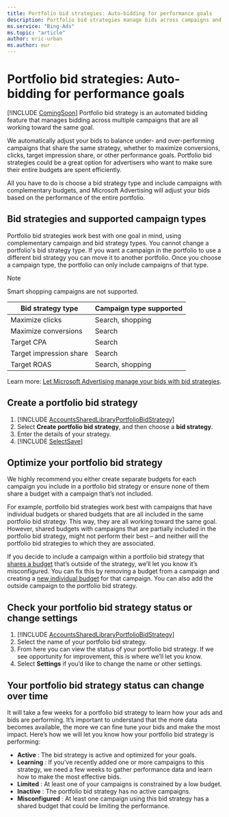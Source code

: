```yaml
---
title: Portfolio bid strategies: Auto-bidding for performance goals
description: Portfolio bid strategies manage bids across campaigns and adjust bids on your behalf.
ms.service: "Bing-Ads"
ms.topic: "article"
author: eric-urban
ms.author: eur
---
```


# Portfolio bid strategies: Auto-bidding for performance goals

[!INCLUDE [ComingSoon](./includes/ComingSoon.md)]
Portfolio bid strategy is an automated bidding feature that manages bidding across multiple campaigns that are all working toward the same goal.

We automatically adjust your bids to balance under- and over-performing campaigns that share the same strategy, whether to maximize conversions, clicks, target impression share, or other performance goals. Portfolio bid strategies could be a great option for advertisers who want to make sure their entire budgets are spent efficiently.

All you have to do is choose a bid strategy type and include campaigns with complementary budgets, and Microsoft Advertising will adjust your bids based on the performance of the entire portfolio.

## Bid strategies and supported campaign types

Portfolio bid strategies work best with one goal in mind, using complementary campaign and bid strategy types. You cannot change a portfolio's bid strategy type. If you want a campaign in the portfolio to use a different bid strategy you can move it to another portfolio. Once you choose a campaign type, the portfolio can only include campaigns of that type.

> [!NOTE]
> Smart shopping campaigns are not supported.

|Bid strategy type|Campaign type supported|
|---|---|
|Maximize clicks|Search, shopping|
|Maximize conversions|Search|
|Target CPA|Search|
|Target impression share|Search|
|Target ROAS|Search, shopping|

Learn more: [Let Microsoft Advertising manage your bids with bid strategies](./hlp_BA_CONC_BidStrategy.md).

 
## Create a portfolio bid strategy

1. [!INCLUDE [AccountsSharedLibraryPortfolioBidStrategy](./includes/AccountsSharedLibraryPortfolioBidStrategy.md)]
1. Select **Create portfolio bid strategy**, and then choose a **bid strategy**.
1. Enter the details of your strategy.
1. [!INCLUDE [SelectSave](./includes/SelectSave.md)]

 
## Optimize your portfolio bid strategy

We highly recommend you either create separate budgets for each campaign you include in a portfolio bid strategy or ensure none of them share a budget with a campaign that’s not included.

For example, portfolio bid strategies work best with campaigns that have individual budgets or shared budgets that are all included in the same portfolio bid strategy. This way, they are all working toward the same goal. However, shared budgets with campaigns that are partially included in the portfolio bid strategy, might not perform their best – and neither will the portfolio bid strategies to which they are associated.

If you decide to include a campaign within a portfolio bid strategy that [shares a budget](./hlp_BA_CONC_SharedBudgets.md) that’s outside of the strategy, we’ll let you know it’s misconfigured. You can fix this by removing a budget from a campaign and creating a [new individual budget](./hlp_BA_CONC_AboutBudgetType.md) for that campaign. You can also add the outside campaign to the portfolio bid strategy.

## Check your portfolio bid strategy status or change settings

1. [!INCLUDE [AccountsSharedLibraryPortfolioBidStrategy](./includes/AccountsSharedLibraryPortfolioBidStrategy.md)]
1. Select the name of your portfolio bid strategy.
1. From here you can view the status of your portfolio bid strategy. If we see opportunity for improvement, this is where we’ll let you know.
1. Select **Settings** if you’d like to change the name or other settings.

## Your portfolio bid strategy status can change over time

It will take a few weeks for a portfolio bid strategy to learn how your ads and bids are performing. It’s important to understand that the more data becomes available, the more we can fine tune your bids and make the most impact. Here’s how we will let you know how your portfolio bid strategy is performing:

- **Active** : The bid strategy is active and optimized for your goals.
- **Learning** : If you’ve recently added one or more campaigns to this strategy, we need a few weeks to gather performance data and learn how to make the most effective bids.
- **Limited** : At least one of your campaigns is constrained by a low budget.
- **Inactive** : The portfolio bid strategy has no active campaigns.
- **Misconfigured** : At least one campaign using this bid strategy has a shared budget that could be limiting the performance.


